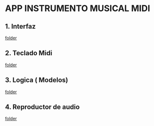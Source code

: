 # APP INSTRUMENTO MUSICAL MIDI

## 1. Interfaz
[folder](UX-UI)
## 2. Teclado Midi
[folder](input)

## 3. Logica ( Modelos)
[folder](models)

## 4. Reproductor de audio 
[folder](out)
